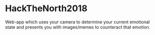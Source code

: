 # HackTheNorth2018

Web-app which uses your camera to determine your current emotional state and presents you with images/memes to counteract that emotion.

